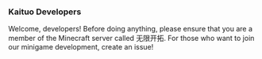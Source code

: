### Kaituo Developers

Welcome, developers!
Before doing anything, please ensure that you are a member of the Minecraft server called 无限开拓.
For those who want to join our minigame development, create an issue!
